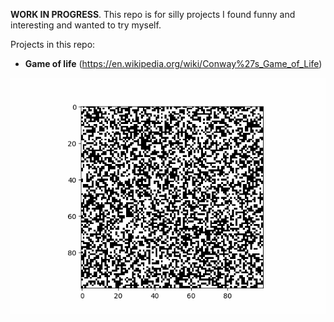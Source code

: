 **WORK IN PROGRESS**. This repo is for silly projects I found funny and interesting and wanted to try myself.

Projects in this repo:

- **Game of life** (https://en.wikipedia.org/wiki/Conway%27s_Game_of_Life)


![](https://github.com/ariajc/coding_projects/blob/main/images/game_of_life.gif)
